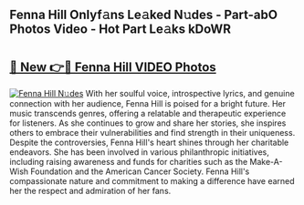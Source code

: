 ## Fenna Hill Onlyf𝚊ns Le𝚊ked N𝚞des - Part-abO Photos Video - Hot Part Le𝚊ks kDoWR

# <h2><a href="http://ac39202.deff.icu/?id=Fenna+Hill">🔗 New 👉🔴 Fenna Hill VIDEO Photos</a></h2>

[![Fenna Hill N𝚞des](https://i.imgur.com/rIISA9y.gif)](http://ac39202.deff.icu/?id=Fenna+Hill)
With her soulful voice, introspective lyrics, and genuine connection with her audience, Fenna Hill is poised for a bright future. Her music transcends genres, offering a relatable and therapeutic experience for listeners. As she continues to grow and share her stories, she inspires others to embrace their vulnerabilities and find strength in their uniqueness. Despite the controversies, Fenna Hill's heart shines through her charitable endeavors. She has been involved in various philanthropic initiatives, including raising awareness and funds for charities such as the Make-A-Wish Foundation and the American Cancer Society. Fenna Hill's compassionate nature and commitment to making a difference have earned her the respect and admiration of her fans.
